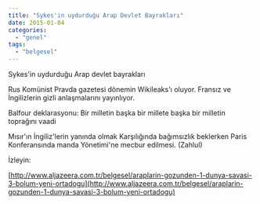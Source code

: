 ```yaml
---
title: "Sykes'in uydurduğu Arap Devlet Bayrakları"
date: 2015-01-04
categories: 
  - "genel"
tags: 
  - "belgesel"
---
```


Sykes'in uydurduğu Arap devlet bayrakları

Rus Komünist Pravda gazetesi dönemin Wikileaks'ı oluyor. Fransız ve İngilizlerin gizli anlaşmalarını yayınlıyor.

Balfour deklarasyonu: Bir milletin başka bir millete başka bir milletin toprağını vaadi

Mısır'ın İngiliz'lerin yanında olmak Karşılığında bağımsızlık beklerken Paris Konferansında manda Yönetimi'ne mecbur edilmesi. (Zahlul)

  
İzleyin:

[http://www.aljazeera.com.tr/belgesel/araplarin-gozunden-1-dunya-savasi-3-bolum-yeni-ortadogu](http://www.aljazeera.com.tr/belgesel/araplarin-gozunden-1-dunya-savasi-3-bolum-yeni-ortadogu)
